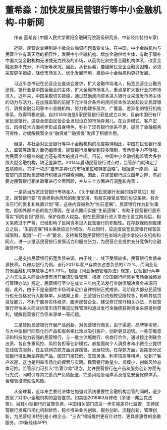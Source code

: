 # 董希淼：加快发展民营银行等中小金融机构-中新网

　　作者 董希淼 (中国人民大学重阳金融研究院高级研究员、中新经纬特约专家)

　　近期，民营企业特别是小微企业融资问题备受关注。在中国，中小金融机构与民营企业有着天然的相容性，发展中小金融机构、增加金融供给主体，有助于填补中国大型金融机构无法或无力顾及的市场，从而优化和完善金融机构体系，改善金融服务不充分、不均衡等状况。因此，从长远看，要缓解民营企业融资困难，必须采取更多措施，降低市场准入，优化发展环境，推动中小金融机构更好发展。

　　习近平总书记在民营企业座谈会要求，扩大金融市场准入，拓宽民营企业融资途径。银行业是中国金融业的主体，扩大金融市场准入，重点是扩大银行业的市场准入。近年来，中国采取切实措施，通过鼓励民间资本进入银行业来激发市场主体的动力与活力，在加强监管的前提下允许符合条件的民间资本依法发起设立民营银行、消费金融公司等中小金融机构，努力构建多层次、广覆盖、差异化的银行机构体系，取得积极进展。自2014年首批5家民营银行获批成立以来，目前中国已有17家民营银行。这些全部由民营企业发起设立的市场弄潮儿，在业务模式、客户定位、风控技术方面初步形成自身特色，弥补了现有银行体系不足，提高了金融服务可得性，对缓解民营企业“融资难”“融资慢”发挥了积极作用。

　　但是，与社会对民营银行等中小金融机构的高度期待相比，中国在民营银行准入、监管等政策方面仍偏审慎，民营银行发展受到较多限制，市场竞争力不够强，为民营企业服务的能力还有很大的提升空间。目前，中国中小金融机构监管大多参照大型金融机构，缺乏差异性。2014年启动民营银行试点时，监管部门就确定了五项原则，其中一项即“要有差异化的市场定位和特定战略”。根据这一原则， 监管部门应鼓励民营银行积极进行探索创新。因此，在民营银行成立四年之际，有必要对民营银行相关政策进行全面回顾，并从三个方面进行调整和完善：

　　一是适当放宽民营银行市场准入。《关于促进民营银行发展的指导意见》规定，民营银行要“有承担剩余风险的制度安排、有股东接受监管的协议条款、有合法可行的恢复和处置计划”等，这些内容被称为“生前遗嘱”。民营银行作为新生事物，抵御外部冲击的能力薄弱，在试点期间实施“生前遗嘱”，有助于民营银行股东落实“风险自担”原则，保护存款人权益。但在民营银行进入常态化设立阶段后，相关条款过于严苛，已经影响了民间资本进入民营银行的积极性。在存款保险制度建立之后，“生前遗嘱”相关条款应适时修改。与此同时，应适度放宽民营银行经营区域限制，取消“一行一点”要求，支持和鼓励民营银行在省域内逐步增设分支机构和网点，进一步激活民营银行发展活力和服务张力，为民营企业提供充分竞争的金融服务市场。

　　二是支持民营银行拓宽负债来源。由于线上、线下受限较多，民营银行负债来源狭窄。以微众银行为例，该行2017年客户存款仅占总负债的7.22%，而同业及其他金融机构存放等占63.79%。根据《同业拆借管理办法》规定，民营银行两年之内无法进入同业拆借市场开展流动性管理；根据《全国银行间债券市场金融债发行管理办法》规定，民营银行至少在成立三年内无法发行金融债解决资金来源问题。此外，由于不是全国性市场利率定价自律机制正式成员，现阶段大部分民营银行也无资格发行大额存单。从结果上看，民营银行负债规模受限较多，影响其信贷投放能力，不利于服务实体经济、服务民营企业。建议修订现行相关办法，为民营银行尽快进入同业拆借市场开展流动性管理和通过发行金融债获得资金来源提供便利，缓解民营银行负债来源单一等问题。

　　三是鼓励民营银行开展产品创新。对民营银行而言，由于渠道、品牌等劣势，与大中型银行同质化的产品和服务相比难以吸引客户，创新更显迫切。一些前瞻意识和科技能力较强的民营银行，与一批主流城商行、农商行合作，通过按比例联合出资、各自多重风控、风险各担等创新模式，直接面向个人消费者和小微企业提供在线信贷服务，在互联网贷款方面另辟蹊径，发展较快。在存款方面，近期部分民营银行推出新型存款产品，因其门槛较低、支取灵活、利率较高等特点，受到了客户欢迎，这也是利率市场化的探索与实践。民营银行数量少、规模小，创新风险总体可控。监管部门可引入“监管沙盒”理念，允许民营银行在产品和服务创新方面先行先试，同时引导其完善资产负债配置，完善风险管理体系及信息安全保障体系，合理管控流动性风险。

　　从全球看，近年来主要经济体在加强对系统重要性金融机构监管的同时，逐步放宽了对中小金融机构的监管要求。如美国2018年3月修改《多德—弗兰克法案》，减轻小型银行的监管负担。中国相关部门应进一步实施差异化监管，支持民营银行发挥市场化机制优势，稳步推进业务创新、服务创新、流程创新、管理创新，为民营经济特别是小微企业、“三农”领域提供更有针对性、更具普惠性的金融服务。(中新经纬APP)


　
